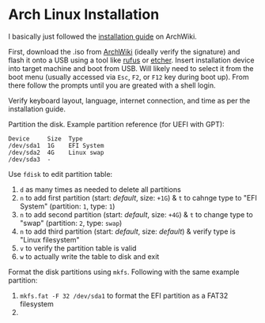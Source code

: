# Arch Linux Installation

I basically just followed the [installation guide](https://wiki.archlinux.org/title/installation_guide) on ArchWiki.

First, download the .iso from [ArchWiki](https://archlinux.org/download/) (ideally verify the signature) and flash it onto a USB using a tool like [rufus](https://rufus.ie/en/) or [etcher](https://etcher.balena.io/). Insert installation device into target machine and boot from USB. Will likely need to select it from the boot menu (usually accessed via `Esc`, `F2`, or `F12` key during boot up). From there follow the prompts until you are greated with a shell login.

Verify keyboard layout, language, internet connection, and time as per the installation guide.

Partition the disk. Example partition reference (for UEFI with GPT):
```
Device     Size  Type
/dev/sda1  1G    EFI System
/dev/sda2  4G    Linux swap
/dev/sda3  -
```

Use `fdisk` to edit partition table:

1. `d` as many times as needed to delete all partitions
2. `n` to add first partition (start: _default_, size: `+1G`) & `t` to cahnge type to "EFI System" (partition: `1`, type: `1`)
3. `n` to add second partition (start: _default_, size: `+4G`) & `t` to change type to "swap" (partition: `2`, type: `swap`)
4. `n` to add third partition (start: _default_, size: _default_) & verify type is "Linux filesystem"
5. `v` to verify the partition table is valid
6. `w` to actually write the table to disk and exit

Format the disk partitions using `mkfs`. Following with the same example partition:

1. `mkfs.fat -F 32 /dev/sda1` to format the EFI partition as a FAT32 filesystem
2. 
